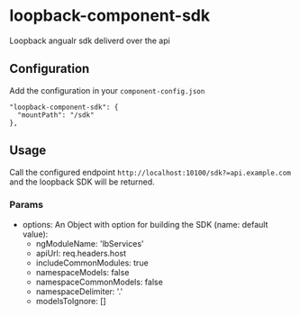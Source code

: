 # loopback-component-sdk
Loopback angualr sdk deliverd over the api

## Configuration

Add the configuration in your `component-config.json`

```
"loopback-component-sdk": {
  "mountPath": "/sdk"
},
```

## Usage

Call the configured endpoint `http://localhost:10100/sdk?=api.example.com` and the loopback SDK will be returned.

### Params

- options: An Object with option for building the SDK (name: default value):
  - ngModuleName: 'lbServices'
  - apiUrl: req.headers.host
  - includeCommonModules: true
  - namespaceModels: false
  - namespaceCommonModels: false
  - namespaceDelimiter: '.'
  - modelsToIgnore: []
